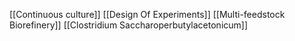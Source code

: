 [[Continuous culture]]
[[Design Of Experiments]]
[[Multi-feedstock Biorefinery]]
[[Clostridium Saccharoperbutylacetonicum]]
